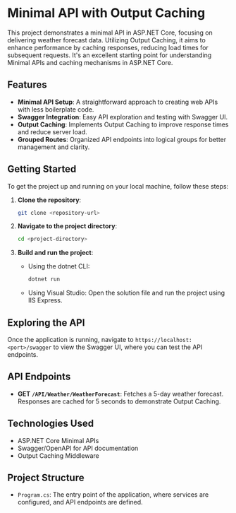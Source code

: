 # Minimal API with Output Caching

This project demonstrates a minimal API in ASP.NET Core, focusing on delivering weather forecast data. Utilizing Output Caching, it aims to enhance performance by caching responses, reducing load times for subsequent requests. It's an excellent starting point for understanding Minimal APIs and caching mechanisms in ASP.NET Core.

## Features

- **Minimal API Setup**: A straightforward approach to creating web APIs with less boilerplate code.
- **Swagger Integration**: Easy API exploration and testing with Swagger UI.
- **Output Caching**: Implements Output Caching to improve response times and reduce server load.
- **Grouped Routes**: Organized API endpoints into logical groups for better management and clarity.

## Getting Started

To get the project up and running on your local machine, follow these steps:

1. **Clone the repository**:

   ```sh
   git clone <repository-url>
   ```

2. **Navigate to the project directory**:

   ```sh
   cd <project-directory>
   ```

3. **Build and run the project**:
   - Using the dotnet CLI:

     ```sh
     dotnet run
     ```

   - Using Visual Studio:
     Open the solution file and run the project using IIS Express.

## Exploring the API

Once the application is running, navigate to `https://localhost:<port>/swagger` to view the Swagger UI, where you can test the API endpoints.

## API Endpoints

- **GET `/API/Weather/WeatherForecast`**: Fetches a 5-day weather forecast. Responses are cached for 5 seconds to demonstrate Output Caching.

## Technologies Used

- ASP.NET Core Minimal APIs
- Swagger/OpenAPI for API documentation
- Output Caching Middleware

## Project Structure

- `Program.cs`: The entry point of the application, where services are configured, and API endpoints are defined.
